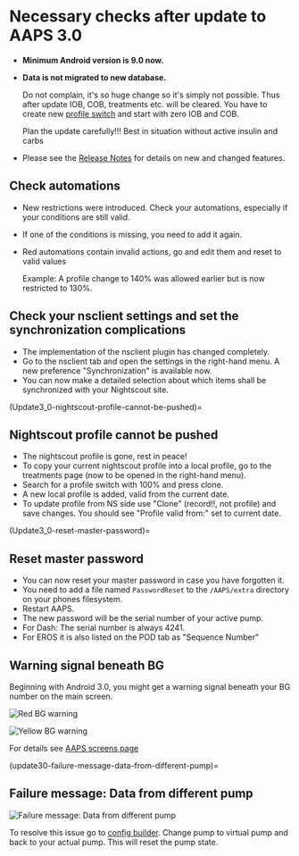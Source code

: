 # Necessary checks after update to AAPS 3.0

* **Minimum Android version is 9.0 now.**
* **Data is not migrated to new database.**

  Do not complain, it's so huge change so it's simply not possible. Thus after update IOB, COB, treatments etc. will be cleared. You have to create new [profile switch](../DailyLifeWithAaps/ProfileSwitch-ProfilePercentage.md) and start with zero IOB and COB.

  Plan the update carefully!!! Best in situation without active insulin and carbs

* Please see the [Release Notes](../Maintenance/ReleaseNotes.md) for details on new and changed features.


## Check automations

* New restrictions were introduced. Check your automations, especially if your conditions are still valid.
* If one of the conditions is missing, you need to add it again.
* Red automations contain invalid actions, go and edit them and reset to valid values

  Example: A profile change to 140% was allowed earlier but is now restricted to 130%.

## Check your nsclient settings and set the synchronization complications

* The implementation of the nsclient plugin has changed completely.
* Go to the nsclient tab and open the settings in the right-hand menu. A new preference "Synchronization" is available now.
* You can now make a detailed selection about which items shall be synchronized with your Nightscout site.

(Update3_0-nightscout-profile-cannot-be-pushed)=
## Nightscout profile cannot be pushed
* The nightscout profile is gone, rest in peace!
* To copy your current nightscout profile into a local profile, go to the treatments page (now to be opened in the right-hand menu).
* Search for a profile switch with 100% and press clone.
* A new local profile is added, valid from the current date.
* To update profile from NS side use "Clone" (record!!, not profile) and save changes. You should see "Profile valid from:" set to current date.

(Update3_0-reset-master-password)=
## Reset master password
* You can now reset your master password in case you have forgotten it.
* You need to add a file named `PasswordReset` to the `/AAPS/extra` directory on your phones filesystem.
* Restart AAPS.
* The new password will be the serial number of your active pump.
* For Dash: The serial number is always 4241.
* For EROS it is also listed on the POD tab as "Sequence Number"

## Warning signal beneath BG

Beginning with Android 3.0, you might get a warning signal beneath your BG number on the main screen.

  ![Red BG warning](../images/bg_warn_red.png)

  ![Yellow BG warning](../images/bg_warn_yellow.png)

For details see [AAPS screens page](#aaps-screens-bg-warning-sign)

(update30-failure-message-data-from-different-pump)=
## Failure message: Data from different pump

   ![Failure message: Data from different pump](../images/Screen_DifferentPump.png)

To resolve this issue go to [config builder](#Config-Builder-pump). Change pump to virtual pump and back to your actual pump. This will reset the pump state.
